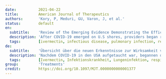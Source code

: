 ```yaml
---
date:          2021-04-22
title:         American Journal of Therapeutics
authors:       'Kory, P, Meduri, GU, Varon, J, et al.'
status:        default
en:
  subtitle:    'Review of the Emerging Evidence Demonstrating the Efficacy of Ivermectin in the Prophylaxis and Treatment of COVID-19'
  description: 'After COVID-19 emerged on U.S shores, providers began reviewing the emerging basic science, translational, and clinical data to identify potentially effective treatment options. In addition, a multitude of both novel and repurposed therapeutic agents were used empirically and studied within clinical trials. The majority of trialed agents have failed to provide reproducible, definitive proof of efficacy in reducing the mortality of COVID-19 with the exception of corticosteroids in moderate to severe disease. Recently, evidence has emerged that the oral antiparasitic agent ivermectin exhibits numerous antiviral and anti-inflammatory mechanisms with trial results reporting significant outcome benefits. Given some have not passed peer review, several expert groups including Unitaid/World Health Organization have undertaken a systematic global effort to contact all active trial investigators to rapidly gather the data needed to grade and perform meta-analyses. Data were sourced from published peer-reviewed studies, manuscripts posted to preprint servers, expert meta-analyses, and numerous epidemiological analyses of regions with ivermectin distribution campaigns. A large majority of randomized and observational controlled trials of ivermectin are reporting repeated, large magnitude improvements in clinical outcomes. Numerous prophylaxis trials demonstrate that regular ivermectin use leads to large reductions in transmission. Multiple, large "natural experiments" occurred in regions that initiated "ivermectin distribution" campaigns followed by tight, reproducible, temporally associated decreases in case counts and case fatality rates compared with nearby regions without such campaigns. Meta-analyses based on 18 randomized controlled treatment trials of ivermectin in COVID-19 have found large, statistically significant reductions in mortality, time to clinical recovery, and time to viral clearance. Furthermore, results from numerous controlled prophylaxis trials report significantly reduced risks of contracting COVID-19 with the regular use of ivermectin. Finally, the many examples of ivermectin distribution campaigns leading to rapid population-wide decreases in morbidity and mortality indicate that an oral agent effective in all phases of COVID-19 has been identified.'
  tags:        [ivermectin, infectious disease, pulmonary infection, respiratory failure]
de:
  subtitle:    'Übersicht über die neuen Erkenntnisse zur Wirksamkeit von Ivermectin bei der Prophylaxe und Behandlung von COVID-19'
  description: 'Nachdem COVID-19 in den USA aufgetaucht war, begannen die Anbieter, die sich abzeichnenden grundlagenwissenschaftlichen, translationalen und klinischen Daten zu prüfen, um potenziell wirksame Behandlungsmöglichkeiten zu ermitteln. Darüber hinaus wurde eine Vielzahl neuartiger und wieder verwendeter Therapeutika empirisch eingesetzt und in klinischen Studien untersucht. Für die meisten getesteten Wirkstoffe konnte kein reproduzierbarer, endgültiger Wirksamkeitsnachweis zur Senkung der Sterblichkeitsrate bei COVID-19 erbracht werden, mit Ausnahme von Kortikosteroiden bei mittelschwerer bis schwerer Erkrankung. In jüngster Zeit hat sich gezeigt, dass das orale Antiparasitikum Ivermectin zahlreiche antivirale und entzündungshemmende Mechanismen aufweist, wobei Studienergebnisse über signifikante Vorteile berichten. Da einige von ihnen die Peer-Review nicht bestanden haben, haben mehrere Expertengruppen, darunter Unitaid/Weltgesundheitsorganisation, eine systematische globale Anstrengung unternommen, um alle aktiven Prüfärzte zu kontaktieren und die für die Bewertung und Durchführung von Meta-Analysen erforderlichen Daten rasch zu sammeln. Die Daten stammen aus veröffentlichten, von Fachleuten begutachteten Studien, aus Manuskripten, die auf Preprint-Servern veröffentlicht wurden, aus Meta-Analysen von Experten und aus zahlreichen epidemiologischen Analysen von Regionen mit Ivermectin-Verteilungskampagnen. Die überwiegende Mehrheit der randomisierten und kontrollierten Beobachtungsstudien zu Ivermectin berichtet über wiederholte, groß angelegte Verbesserungen der klinischen Ergebnisse. Zahlreiche Prophylaxestudien zeigen, dass die regelmäßige Anwendung von Ivermectin zu einem starken Rückgang der Übertragung führt. Mehrere große "natürliche Experimente" fanden in Regionen statt, die Kampagnen zur Verteilung von Ivermectin starteten, gefolgt von einem starken, reproduzierbaren und zeitlich verbundenen Rückgang der Fallzahlen und der Sterblichkeitsraten im Vergleich zu nahe gelegenen Regionen ohne solche Kampagnen. Meta-Analysen auf der Grundlage von 18 randomisierten, kontrollierten Behandlungsversuchen mit Ivermectin bei COVID-19 ergaben große, statistisch signifikante Verringerungen der Sterblichkeit, der Zeit bis zur klinischen Genesung und der Zeit bis zur Virusfreiheit. Darüber hinaus zeigen die Ergebnisse zahlreicher kontrollierter Prophylaxestudien, dass bei regelmäßiger Anwendung von Ivermectin das Risiko, an COVID-19 zu erkranken, deutlich sinkt. Schließlich deuten die vielen Beispiele von Ivermectin-Verteilungskampagnen, die zu einem raschen bevölkerungsweiten Rückgang der Morbidität und Mortalität führten, darauf hin, dass ein oraler Wirkstoff gefunden wurde, der in allen Phasen von COVID-19 wirksam ist.' 
  tags:        [Ivermectin, Infektionskrankheit, Lungeninfektion, respiratorische Insuffizienz]
group:         'Treatments'
credit:        https://doi.org/10.1097/MJT.0000000000001377
---
```

